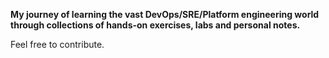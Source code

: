 **My journey of learning the vast DevOps/SRE/Platform engineering world through collections of hands-on exercises, labs and personal notes.**

Feel free to contribute.
